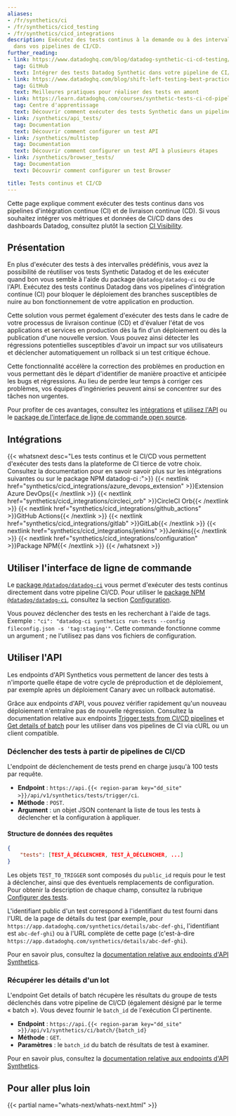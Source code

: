 ```yaml
---
aliases:
- /fr/synthetics/ci
- /fr/synthetics/cicd_testing
- /fr/synthetics/cicd_integrations
description: Exécutez des tests continus à la demande ou à des intervalles prédéfinis
  dans vos pipelines de CI/CD.
further_reading:
- link: https://www.datadoghq.com/blog/datadog-synthetic-ci-cd-testing/
  tag: GitHub
  text: Intégrer des tests Datadog Synthetic dans votre pipeline de CI/CD.
- link: https://www.datadoghq.com/blog/shift-left-testing-best-practices/
  tag: GitHub
  text: Meilleures pratiques pour réaliser des tests en amont
- link: https://learn.datadoghq.com/courses/synthetic-tests-ci-cd-pipeline
  tag: Centre d'apprentissage
  text: Découvrir comment exécuter des tests Synthetic dans un pipeline de CI/CD
- link: /synthetics/api_tests/
  tag: Documentation
  text: Découvrir comment configurer un test API
- link: /synthetics/multistep
  tag: Documentation
  text: Découvrir comment configurer un test API à plusieurs étapes
- link: /synthetics/browser_tests/
  tag: Documentation
  text: Découvrir comment configurer un test Browser

title: Tests continus et CI/CD
---
```


<div class="alert alert-info">Cette page explique comment exécuter des tests continus dans vos pipelines d'intégration continue (CI) et de livraison continue (CD). Si vous souhaitez intégrer vos métriques et données de CI/CD dans des dashboards Datadog, consultez plutôt la section <a href="/continuous_integration/" target="_blank">CI Visibility</a>.</div>

## Présentation

En plus d'exécuter des tests à des intervalles prédéfinis, vous avez la possibilité de réutiliser vos tests Synthetic Datadog et de les exécuter quand bon vous semble à l'aide du package `@datadog/datadog-ci` ou de l'API. Exécutez des tests continus Datadog dans vos pipelines d'intégration continue (CI) pour bloquer le déploiement des branches susceptibles de nuire au bon fonctionnement de votre application en production.

Cette solution vous permet également d'exécuter des tests dans le cadre de votre processus de livraison continue (CD) et d'évaluer l'état de vos applications et services en production dès la fin d'un déploiement ou dès la publication d'une nouvelle version. Vous pouvez ainsi détecter les régressions potentielles susceptibles d'avoir un impact sur vos utilisateurs et déclencher automatiquement un rollback si un test critique échoue.

Cette fonctionnalité accélère la correction des problèmes en production en vous permettant dès le départ d'identifier de manière proactive et anticipée les bugs et régressions. Au lieu de perdre leur temps à corriger ces problèmes, vos équipes d'ingénieries peuvent ainsi se concentrer sur des tâches non urgentes.

Pour profiter de ces avantages, consultez les [intégrations](#integrations) et [utilisez l'API](#utiliser-l-api) ou le [package de l'interface de ligne de commande open source](#utiliser-l-interface-de-ligne-de-commande).

## Intégrations

{{< whatsnext desc="Les tests continus et le CI/CD vous permettent d'exécuter des tests dans la plateforme de CI tierce de votre choix. Consultez la documentation pour en savoir savoir plus sur les intégrations suivantes ou sur le package NPM datadog-ci :">}}
    {{< nextlink href="synthetics/cicd_integrations/azure_devops_extension" >}}Extension Azure DevOps{{< /nextlink >}}
    {{< nextlink href="synthetics/cicd_integrations/circleci_orb" >}}CircleCI Orb{{< /nextlink >}}
    {{< nextlink href="synthetics/cicd_integrations/github_actions" >}}GitHub Actions{{< /nextlink >}}
    {{< nextlink href="synthetics/cicd_integrations/gitlab" >}}GitLab{{< /nextlink >}}
    {{< nextlink href="synthetics/cicd_integrations/jenkins" >}}Jenkins{{< /nextlink >}}
    {{< nextlink href="synthetics/cicd_integrations/configuration" >}}Package NPM{{< /nextlink >}}
{{< /whatsnext >}}

## Utiliser l'interface de ligne de commande

Le [package `@datadog/datadog-ci`][1] vous permet d'exécuter des tests continus directement dans votre pipeline CI/CD. Pour utiliser le [package NPM `@datadog/datadog-ci`][2], consultez la section [Configuration][3].

Vous pouvez déclencher des tests en les recherchant à l'aide de tags. Exemple : `"ci": "datadog-ci synthetics run-tests --config fileconfig.json -s 'tag:staging'"`. Cette commande fonctionne comme un argument ; ne l'utilisez pas dans vos fichiers de configuration.

## Utiliser l'API

Les endpoints d'API Synthetics vous permettent de lancer des tests à n'importe quelle étape de votre cycle de préproduction et de déploiement, par exemple après un déploiement Canary avec un rollback automatisé.

Grâce aux endpoints d'API, vous pouvez vérifier rapidement qu'un nouveau déploiement n'entraîne pas de nouvelle régression. Consultez la documentation relative aux endpoints [Trigger tests from CI/CD pipelines][4] et [Get details of batch][5] pour les utiliser dans vos pipelines de CI via cURL ou un client compatible.

### Déclencher des tests à partir de pipelines de CI/CD

L'endpoint de déclenchement de tests prend en charge jusqu'à 100 tests par requête.

* **Endpoint** : `https://api.{{< region-param key="dd_site" >}}/api/v1/synthetics/tests/trigger/ci`.
* **Méthode** : `POST`.
* **Argument** : un objet JSON contenant la liste de tous les tests à déclencher et la configuration à appliquer.

#### Structure de données des requêtes

```json
{
    "tests": [TEST_À_DÉCLENCHER, TEST_À_DÉCLENCHER, ...]
}
```

Les objets `TEST_TO_TRIGGER` sont composés du `public_id` requis pour le test à déclencher, ainsi que des éventuels remplacements de configuration. Pour obtenir la description de chaque champ, consultez la rubrique [Configurer des tests][6].

L'identifiant public d'un test correspond à l'identifiant du test fourni dans l'URL de la page de détails du test (par exemple, pour `https://app.datadoghq.com/synthetics/details/abc-def-ghi`, l'identifiant est `abc-def-ghi`) ou à l'URL complète de cette page (c'est-à-dire `https://app.datadoghq.com/synthetics/details/abc-def-ghi`).

Pour en savoir plus, consultez la [documentation relative aux endpoints d'API Synthetics][4].

### Récupérer les détails d'un lot

L'endpoint Get details of batch récupère les résultats du groupe de tests déclenchés dans votre pipeline de CI/CD (également désigné par le terme « batch »). Vous devez fournir le `batch_id` de l'exécution CI pertinente.

* **Endpoint** : `https://api.{{< region-param key="dd_site" >}}/api/v1/synthetics/ci/batch/{batch_id}`
* **Méthode** : `GET`.
* **Paramètres** : le `batch_id` du batch de résultats de test à examiner.

Pour en savoir plus, consultez la [documentation relative aux endpoints d'API Synthetics][5].

## Pour aller plus loin

{{< partial name="whats-next/whats-next.html" >}}

[1]: https://github.com/DataDog/datadog-ci
[2]: https://www.npmjs.com/package/@datadog/datadog-ci
[3]: /fr/continuous_testing/cicd_integrations/configuration
[4]: /fr/api/latest/synthetics/#trigger-tests-from-cicd-pipelines
[5]: /fr/api/latest/synthetics/#get-details-of-batch
[6]: /fr/continuous_testing/cicd_integrations/configuration#configure-tests
